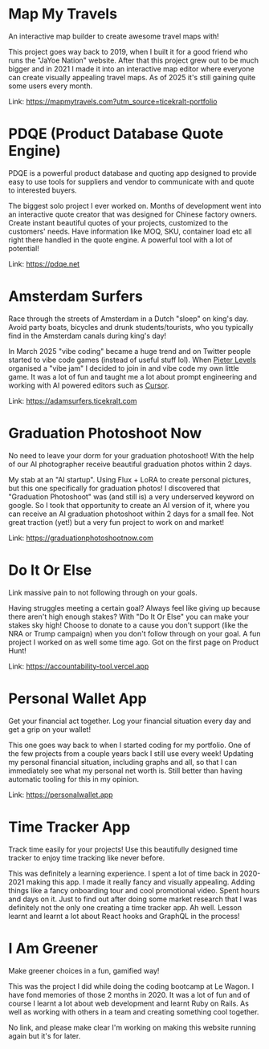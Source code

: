 # Map My Travels

An interactive map builder to create awesome travel maps with!

This project goes way back to 2019, when I built it for a good friend who runs the "JaYoe Nation" website. After that this project grew out to be much bigger and in 2021 I made it into an interactive map editor where everyone can create visually appealing travel maps. As of 2025 it's still gaining quite some users every month.

Link: https://mapmytravels.com?utm_source=ticekralt-portfolio

# PDQE (Product Database Quote Engine)

PDQE is a powerful product database and quoting app designed to provide easy to use tools for suppliers and vendor to communicate with and quote to interested buyers.

The biggest solo project I ever worked on. Months of development went into an interactive quote creator that was designed for Chinese factory owners. Create instant beautiful quotes of your projects, customized to the customers' needs. Have information like MOQ, SKU, container load etc all right there handled in the quote engine. A powerful tool with a lot of potential!

Link: https://pdqe.net

# Amsterdam Surfers

Race through the streets of Amsterdam in a Dutch "sloep" on king's day. Avoid party boats, bicycles and drunk students/tourists, who you typically find in the Amsterdam canals during king's day!

In March 2025 "vibe coding" became a huge trend and on Twitter people started to vibe code games (instead of useful stuff lol). When [Pieter Levels](https://x.com/levelsio) organised a "vibe jam" I decided to join in and vibe code my own little game. It was a lot of fun and taught me a lot about prompt engineering and working with AI powered editors such as [Cursor](https://www.cursor.com/).

Link: https://adamsurfers.ticekralt.com

# Graduation Photoshoot Now

No need to leave your dorm for your graduation photoshoot! With the help of our AI photographer receive beautiful graduation photos within 2 days.

My stab at an "AI startup". Using Flux + LoRA to create personal pictures, but this one specifically for graduation photos! I discovered that "Graduation Photoshoot" was (and still is) a very underserved keyword on google. So I took that opportunity to create an AI version of it, where you can receive an AI graduation photoshoot within 2 days for a small fee. Not great traction (yet!) but a very fun project to work on and market!

Link: https://graduationphotoshootnow.com

# Do It Or Else

Link massive pain to not following through on your goals.

Having struggles meeting a certain goal? Always feel like giving up because there aren't high enough stakes? With "Do It Or Else" you can make your stakes sky high! Choose to donate to a cause you don't support (like the NRA or Trump campaign) when you don't follow through on your goal. A fun project I worked on as well some time ago. Got on the first page on Product Hunt!

Link: https://accountability-tool.vercel.app

# Personal Wallet App

Get your financial act together. Log your financial situation every day and get a grip on your wallet!

This one goes way back to when I started coding for my portfolio. One of the few projects from a couple years back I still use every week! Updating my personal financial situation, including graphs and all, so that I can immediately see what my personal net worth is. Still better than having automatic tooling for this in my opinion.

Link: https://personalwallet.app

# Time Tracker App

Track time easily for your projects! Use this beautifully designed time tracker to enjoy time tracking like never before.

This was definitely a learning experience. I spent a lot of time back in 2020-2021 making this app. I made it really fancy and visually appealing. Adding things like a fancy onboarding tour and cool promotional video. Spent hours and days on it. Just to find out after doing some market research that I was definitely not the only one creating a time tracker app. Ah well. Lesson learnt and learnt a lot about React hooks and GraphQL in the process!

# I Am Greener

Make greener choices in a fun, gamified way!

This was the project I did while doing the coding bootcamp at Le Wagon. I have fond memories of those 2 months in 2020. It was a lot of fun and of course I learnt a lot about web development and learnt Ruby on Rails. As well as working with others in a team and creating something cool together.

No link, and please make clear I'm working on making this website running again but it's for later.
